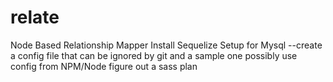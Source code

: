 # relate
Node Based Relationship Mapper
Install Sequelize
Setup for Mysql
--create a config file that can be ignored by git and a sample one
possibly use config from NPM/Node
figure out a sass plan
